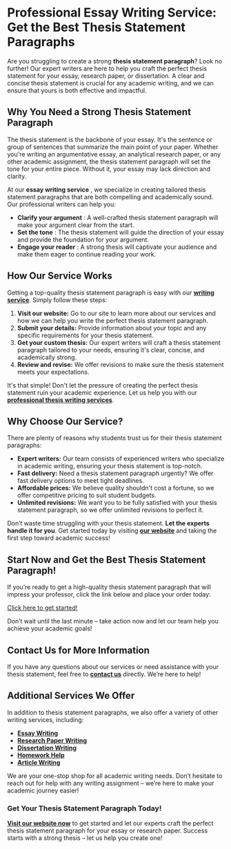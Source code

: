 # Professional Essay Writing Service: Get the Best Thesis Statement Paragraphs

Are you struggling to create a strong **thesis statement paragraph**? Look no further! Our expert writers are here to help you craft the perfect thesis statement for your essay, research paper, or dissertation. A clear and concise thesis statement is crucial for any academic writing, and we can ensure that yours is both effective and impactful.

## Why You Need a Strong Thesis Statement Paragraph

The thesis statement is the backbone of your essay. It's the sentence or group of sentences that summarize the main point of your paper. Whether you're writing an argumentative essay, an analytical research paper, or any other academic assignment, the thesis statement paragraph will set the tone for your entire piece. Without it, your essay may lack direction and clarity.

At our **essay writing service** , we specialize in creating tailored thesis statement paragraphs that are both compelling and academically sound. Our professional writers can help you:

- **Clarify your argument** : A well-crafted thesis statement paragraph will make your argument clear from the start.
- **Set the tone** : The thesis statement will guide the direction of your essay and provide the foundation for your argument.
- **Engage your reader** : A strong thesis will captivate your audience and make them eager to continue reading your work.

## How Our Service Works

Getting a top-quality thesis statement paragraph is easy with our [**writing service**](https://tinyurl.com/topessay?keyword=thesis+statement+paragraph). Simply follow these steps:

1. **Visit our website:** Go to our site to learn more about our services and how we can help you write the perfect thesis statement paragraph.
2. **Submit your details:** Provide information about your topic and any specific requirements for your thesis statement.
3. **Get your custom thesis:** Our expert writers will craft a thesis statement paragraph tailored to your needs, ensuring it's clear, concise, and academically strong.
4. **Review and revise:** We offer revisions to make sure the thesis statement meets your expectations.

It's that simple! Don't let the pressure of creating the perfect thesis statement ruin your academic experience. Let us help you with our [**professional thesis writing services**](https://tinyurl.com/topessay?keyword=thesis+statement+paragraph).

## Why Choose Our Service?

There are plenty of reasons why students trust us for their thesis statement paragraphs:

- **Expert writers:** Our team consists of experienced writers who specialize in academic writing, ensuring your thesis statement is top-notch.
- **Fast delivery:** Need a thesis statement paragraph urgently? We offer fast delivery options to meet tight deadlines.
- **Affordable prices:** We believe quality shouldn't cost a fortune, so we offer competitive pricing to suit student budgets.
- **Unlimited revisions:** We want you to be fully satisfied with your thesis statement paragraph, so we offer unlimited revisions to perfect it.

Don’t waste time struggling with your thesis statement. **Let the experts handle it for you**. Get started today by visiting [**our website**](https://tinyurl.com/topessay?keyword=thesis+statement+paragraph) and taking the first step toward academic success!

## Start Now and Get the Best Thesis Statement Paragraph!

If you’re ready to get a high-quality thesis statement paragraph that will impress your professor, click the link below and place your order today:

[Click here to get started!](https://tinyurl.com/topessay?keyword=thesis+statement+paragraph)

Don’t wait until the last minute – take action now and let our team help you achieve your academic goals!

## Contact Us for More Information

If you have any questions about our services or need assistance with your thesis statement, feel free to [**contact us**](https://tinyurl.com/topessay?keyword=thesis+statement+paragraph) directly. We’re here to help!

## Additional Services We Offer

In addition to thesis statement paragraphs, we also offer a variety of other writing services, including:

- [**Essay Writing**](https://tinyurl.com/topessay?keyword=thesis+statement+paragraph)
- [**Research Paper Writing**](https://tinyurl.com/topessay?keyword=thesis+statement+paragraph)
- [**Dissertation Writing**](https://tinyurl.com/topessay?keyword=thesis+statement+paragraph)
- [**Homework Help**](https://tinyurl.com/topessay?keyword=thesis+statement+paragraph)
- [**Article Writing**](https://tinyurl.com/topessay?keyword=thesis+statement+paragraph)

We are your one-stop shop for all academic writing needs. Don’t hesitate to reach out for help with any writing assignment – we’re here to make your academic journey easier!

### Get Your Thesis Statement Paragraph Today!

[**Visit our website now**](https://tinyurl.com/topessay?keyword=thesis+statement+paragraph) to get started and let our experts craft the perfect thesis statement paragraph for your essay or research paper. Success starts with a strong thesis – let us help you create one!
